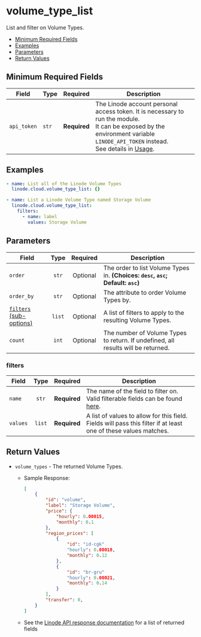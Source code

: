# volume_type_list

List and filter on Volume Types.

- [Minimum Required Fields](#minimum-required-fields)
- [Examples](#examples)
- [Parameters](#parameters)
- [Return Values](#return-values)

## Minimum Required Fields
| Field       | Type  | Required     | Description                                                                                                                                                                                                              |
|-------------|-------|--------------|--------------------------------------------------------------------------------------------------------------------------------------------------------------------------------------------------------------------------|
| `api_token` | `str` | **Required** | The Linode account personal access token. It is necessary to run the module. <br/>It can be exposed by the environment variable `LINODE_API_TOKEN` instead. <br/>See details in [Usage](https://github.com/linode/ansible_linode?tab=readme-ov-file#usage). |

## Examples

```yaml
- name: List all of the Linode Volume Types
  linode.cloud.volume_type_list: {}
```

```yaml
- name: List a Linode Volume Type named Storage Volume
  linode.cloud.volume_type_list:
    filters:
      - name: label
        values: Storage Volume

```


## Parameters

| Field     | Type | Required | Description                                                                  |
|-----------|------|----------|------------------------------------------------------------------------------|
| `order` | <center>`str`</center> | <center>Optional</center> | The order to list Volume Types in.  **(Choices: `desc`, `asc`; Default: `asc`)** |
| `order_by` | <center>`str`</center> | <center>Optional</center> | The attribute to order Volume Types by.   |
| [`filters` (sub-options)](#filters) | <center>`list`</center> | <center>Optional</center> | A list of filters to apply to the resulting Volume Types.   |
| `count` | <center>`int`</center> | <center>Optional</center> | The number of Volume Types to return. If undefined, all results will be returned.   |

### filters

| Field     | Type | Required | Description                                                                  |
|-----------|------|----------|------------------------------------------------------------------------------|
| `name` | <center>`str`</center> | <center>**Required**</center> | The name of the field to filter on. Valid filterable fields can be found [here](https://techdocs.akamai.com/linode-api/reference/get-volume-types).   |
| `values` | <center>`list`</center> | <center>**Required**</center> | A list of values to allow for this field. Fields will pass this filter if at least one of these values matches.   |

## Return Values

- `volume_types` - The returned Volume Types.

    - Sample Response:
        ```json
        [
            {
                "id": "volume",
                "label": "Storage Volume",
                "price": {
                    "hourly": 0.00015,
                    "monthly": 0.1
                },
                "region_prices": [
                    {
                        "id": "id-cgk"
                        "hourly": 0.00018,
                        "monthly": 0.12
                    },
                    {
                        "id": "br-gru"
                        "hourly": 0.00021,
                        "monthly": 0.14
                    }
                ],
                "transfer": 0,
            }
        ]
        ```
    - See the [Linode API response documentation](https://techdocs.akamai.com/linode-api/reference/get-volume-types) for a list of returned fields



